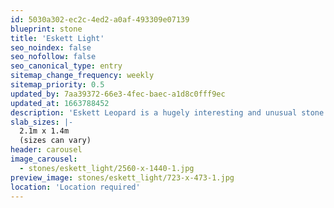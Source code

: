 ```yaml
---
id: 5030a302-ec2c-4ed2-a0af-493309e07139
blueprint: stone
title: 'Eskett Light'
seo_noindex: false
seo_nofollow: false
seo_canonical_type: entry
sitemap_change_frequency: weekly
sitemap_priority: 0.5
updated_by: 7aa39372-66e3-4fec-baec-a1d8c0fff9ec
updated_at: 1663788452
description: 'Eskett Leopard is a hugely interesting and unusual stone with its white veins threading their way through the brown mottles and silvery incursions, whilst others crisscross across the face of the stone. This is a very distinctive ‘marble’ and its rarity is exemplified in its popularity.'
slab_sizes: |-
  2.1m x 1.4m
  (sizes can vary)
header: carousel
image_carousel:
  - stones/eskett_light/2560-x-1440-1.jpg
preview_image: stones/eskett_light/723-x-473-1.jpg
location: 'Location required'
---
```

